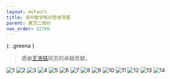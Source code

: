 ```yaml
---
layout: default
title: 高中数学知识思维导图
parent: 置顶二维码
nav_order: 32766
---
```


{: .greena }
> 感谢[王浩铭](study-together-docs/docs/user-list/4.html)同志的卓越贡献。

![1](https://ghproxy.com/https://raw.githubusercontent.com/liubanlaobanzhang/study-together-docs/main/assets/高中数学知识思维导图/1.jpg)
![2](https://ghproxy.com/https://raw.githubusercontent.com/liubanlaobanzhang/study-together-docs/main/assets/高中数学知识思维导图/2.jpg)
![3](https://ghproxy.com/https://raw.githubusercontent.com/liubanlaobanzhang/study-together-docs/main/assets/高中数学知识思维导图/3.jpg)
![4](https://ghproxy.com/https://raw.githubusercontent.com/liubanlaobanzhang/study-together-docs/main/assets/高中数学知识思维导图/4.jpg)
![5](https://ghproxy.com/https://raw.githubusercontent.com/liubanlaobanzhang/study-together-docs/main/assets/高中数学知识思维导图/5.jpg)
![6](https://ghproxy.com/https://raw.githubusercontent.com/liubanlaobanzhang/study-together-docs/main/assets/高中数学知识思维导图/6.jpg)
![7](https://ghproxy.com/https://raw.githubusercontent.com/liubanlaobanzhang/study-together-docs/main/assets/高中数学知识思维导图/7.jpg)
![8](https://ghproxy.com/https://raw.githubusercontent.com/liubanlaobanzhang/study-together-docs/main/assets/高中数学知识思维导图/8.jpg)
![9](https://ghproxy.com/https://raw.githubusercontent.com/liubanlaobanzhang/study-together-docs/main/assets/高中数学知识思维导图/9.jpg)
![10](https://ghproxy.com/https://raw.githubusercontent.com/liubanlaobanzhang/study-together-docs/main/assets/高中数学知识思维导图/10.jpg)
![11](https://ghproxy.com/https://raw.githubusercontent.com/liubanlaobanzhang/study-together-docs/main/assets/高中数学知识思维导图/11.jpg)
![12](https://ghproxy.com/https://raw.githubusercontent.com/liubanlaobanzhang/study-together-docs/main/assets/高中数学知识思维导图/12.jpg)
![13](https://ghproxy.com/https://raw.githubusercontent.com/liubanlaobanzhang/study-together-docs/main/assets/高中数学知识思维导图/13.jpg)
![14](https://ghproxy.com/https://raw.githubusercontent.com/liubanlaobanzhang/study-together-docs/main/assets/高中数学知识思维导图/14.jpg)
